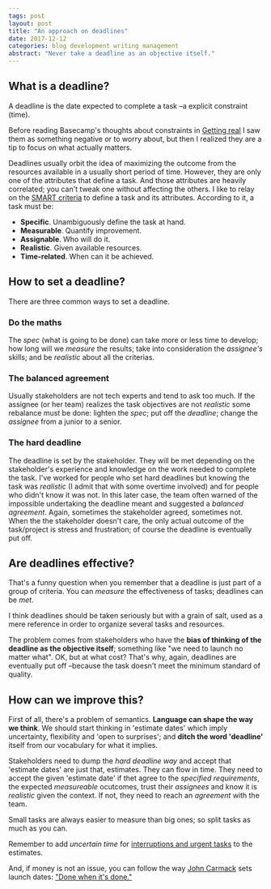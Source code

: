 ```yaml
---
tags: post
layout: post
title: "An approach on deadlines"
date: 2017-12-12
categories: blog development writing management
abstract: "Never take a deadline as an objective itself."
---
```


## What is a deadline?

A deadline is the date expected to complete a task –a explicit constraint (time).

Before reading Basecamp's thoughts about constraints in [Getting real](https://basecamp.com/books/getting-real) I saw them as something negative or to worry about, but then I realized they are a tip to focus on what actually matters.

Deadlines usually orbit the idea of maximizing the outcome from the resources available in a usually short period of time. However, they are only one of the attributes that define a task. And those attributes are heavily correlated; you can't tweak one without affecting the others. I like to relay on the [SMART criteria](https://en.wikipedia.org/wiki/SMART_criteria) to define a task and its attributes. According to it, a task must be:
- **Specific**. Unambiguously define the task at hand.
- **Measurable**. Quantify improvement.
- **Assignable**. Who will do it.
- **Realistic**. Given available resources.
- **Time-related**. When can it be achieved.

## How to set a deadline?

There are three common ways to set a deadline.

### Do the maths

The _spec_ (what is going to be done) can take more or less time to develop; how long will we _measure_ the results; take into consideration the _assignee's_ skills; and be _realistic_ about all the criterias.

### The balanced agreement

Usually stakeholders are not tech experts and tend to ask too much. If the assignee (or her team) realizes the task objectives are not _realistic_ some rebalance must be done: lighten the _spec_; put off the _deadline_; change the _assignee_ from a junior to a senior.

### The hard deadline
The deadline is set by the stakeholder. They will be met depending on the stakeholder's experience and knowledge on the work needed to complete the task. I've worked for people who set hard deadlines but knowing the task was _realistic_ (I admit that with some overtime involved) and for people who didn't know it was not. In this later case, the team often warned of the impossible undertaking the deadline meant and suggested a _balanced agreement_. Again, sometimes the stakeholder agreed, sometimes not. When the the stakeholder doesn't care, the only actual outcome of the task/project is stress and frustration; of course the deadline is eventually put off.

## Are deadlines effective?

That's a funny question when you remember that a deadline is just part of a group of criteria. You can _measure_ the effectiveness of tasks; deadlines can be _met_.

I think deadlines should be taken seriously but with a grain of salt, used as a mere reference in order to organize several tasks and resources.

The problem comes from stakeholders who have the **bias of thinking of the deadline as the objective itself**; something like "we need to launch no matter what". OK, but at what cost? That's why, again, deadlines are eventually put off –because the task doesn't meet the minimum standard of quality.

## How can we improve this?

First of all, there's a problem of semantics. **Language can shape the way we think**. We should start thinking in 'estimate dates' which imply uncertainty, flexibility and 'open to surprises'; and **ditch the word 'deadline'** itself from our vocabulary for what it implies.

Stakeholders need to dump the _hard deadline way_ and accept that 'estimate dates' are just that, estimates. They can flow in time. They need to accept the given 'estimate date' if thet agree to the _specified requirements_, the expected _measureable_ ocutcomes, trust their _assignees_ and know it is _realistic_ given the context. If not, they need to reach an _agreement_ with the team.

Small tasks are always easier to measure than big ones; so split tasks as much as you can.

Remember to add _uncertain time_ for [interruptions and urgent tasks](https://blog.ninlabs.com/2013/01/programmer-interrupted/) to the estimates.

And, if money is not an issue, you can follow the way [John Carmack](https://twitter.com/id_aa_carmack) sets launch dates: ["Done when it's done."](https://www.reddit.com/r/gaming/comments/xmc9w/john_carmack_says_doom_4_will_be_done_when_its/)

